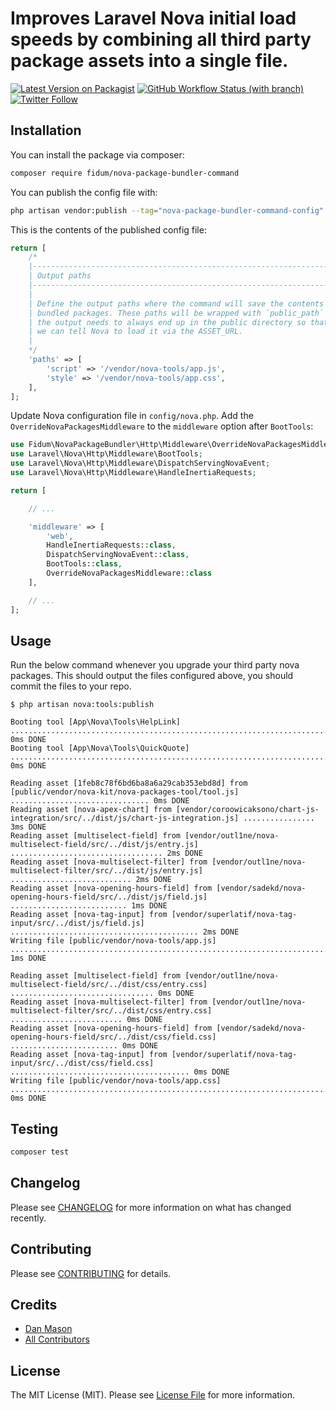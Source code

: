 # Improves Laravel Nova initial load speeds by combining all third party package assets into a single file.

[![Latest Version on Packagist](https://img.shields.io/packagist/v/fidum/nova-package-bundler-command.svg?style=for-the-badge)](https://packagist.org/packages/fidum/nova-package-bundler-command)
[![GitHub Workflow Status (with branch)](https://img.shields.io/github/actions/workflow/status/fidum/nova-package-bundler-command/run-tests.yml?branch=main&style=for-the-badge)](https://github.com/fidum/nova-package-bundler-command/actions?query=workflow%3Arun-tests+branch%3Amaster)
[![Twitter Follow](https://img.shields.io/badge/follow-%40danmasonmp-1DA1F2?logo=twitter&style=for-the-badge)](https://twitter.com/danmasonmp)

## Installation

You can install the package via composer:

```bash
composer require fidum/nova-package-bundler-command
```

You can publish the config file with:

```bash
php artisan vendor:publish --tag="nova-package-bundler-command-config"
```

This is the contents of the published config file:

```php
return [
    /*
    |--------------------------------------------------------------------------
    | Output paths
    |--------------------------------------------------------------------------
    |
    | Define the output paths where the command will save the contents of the
    | bundled packages. These paths will be wrapped with `public_path` as
    | the output needs to always end up in the public directory so that
    | we can tell Nova to load it via the ASSET_URL.
    |
    */
    'paths' => [
        'script' => '/vendor/nova-tools/app.js',
        'style' => '/vendor/nova-tools/app.css',
    ],
];
```

Update Nova configuration file in `config/nova.php`. Add the `OverrideNovaPackagesMiddleware` to the `middleware` option after `BootTools`:

```php
use Fidum\NovaPackageBundler\Http\Middleware\OverrideNovaPackagesMiddleware;
use Laravel\Nova\Http\Middleware\BootTools;
use Laravel\Nova\Http\Middleware\DispatchServingNovaEvent;
use Laravel\Nova\Http\Middleware\HandleInertiaRequests;

return [

    // ...

    'middleware' => [
        'web',
        HandleInertiaRequests::class,
        DispatchServingNovaEvent::class,
        BootTools::class,
        OverrideNovaPackagesMiddleware::class
    ],

    // ...
];
```

## Usage

Run the below command whenever you upgrade your third party nova packages. This should output the files configured above, you should commit the files to your repo. 

```console
$ php artisan nova:tools:publish 

Booting tool [App\Nova\Tools\HelpLink] .................................................................................................. 0ms DONE
Booting tool [App\Nova\Tools\QuickQuote] ................................................................................................ 0ms DONE

Reading asset [1feb8c78f6bd6ba8a6a29cab353ebd8d] from [public/vendor/nova-kit/nova-packages-tool/tool.js] ............................... 0ms DONE
Reading asset [nova-apex-chart] from [vendor/coroowicaksono/chart-js-integration/src/../dist/js/chart-js-integration.js] ................ 3ms DONE
Reading asset [multiselect-field] from [vendor/outl1ne/nova-multiselect-field/src/../dist/js/entry.js] .................................. 2ms DONE
Reading asset [nova-multiselect-filter] from [vendor/outl1ne/nova-multiselect-filter/src/../dist/js/entry.js] ........................... 2ms DONE
Reading asset [nova-opening-hours-field] from [vendor/sadekd/nova-opening-hours-field/src/../dist/js/field.js] .......................... 1ms DONE
Reading asset [nova-tag-input] from [vendor/superlatif/nova-tag-input/src/../dist/js/field.js] .......................................... 2ms DONE
Writing file [public/vendor/nova-tools/app.js] .......................................................................................... 1ms DONE

Reading asset [multiselect-field] from [vendor/outl1ne/nova-multiselect-field/src/../dist/css/entry.css] ................................ 0ms DONE
Reading asset [nova-multiselect-filter] from [vendor/outl1ne/nova-multiselect-filter/src/../dist/css/entry.css] ......................... 0ms DONE
Reading asset [nova-opening-hours-field] from [vendor/sadekd/nova-opening-hours-field/src/../dist/css/field.css] ........................ 0ms DONE
Reading asset [nova-tag-input] from [vendor/superlatif/nova-tag-input/src/../dist/css/field.css] ........................................ 0ms DONE
Writing file [public/vendor/nova-tools/app.css] ......................................................................................... 0ms DONE
```

## Testing

```bash
composer test
```

## Changelog

Please see [CHANGELOG](CHANGELOG.md) for more information on what has changed recently.

## Contributing

Please see [CONTRIBUTING](https://github.com/dmason30/.github/blob/main/CONTRIBUTING.md) for details.

## Credits

- [Dan Mason](https://github.com/dmason30)
- [All Contributors](../../contributors)

## License

The MIT License (MIT). Please see [License File](LICENSE.md) for more information.
